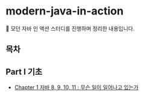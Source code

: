# modern-java-in-action
📖 모던 자바 인 액션 스터디를 진행하며 정리한 내용입니다.

## 목차

## Part Ⅰ 기초

* [Chapter 1 자바 8, 9, 10, 11 : 무슨 일이 일어나고 있는가]()

